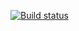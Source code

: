 [![Build status](https://ci.appveyor.com/api/projects/status/pl9pqc1xhlh3l6lc?svg=true)](https://ci.appveyor.com/project/Sofiia/textmode)


